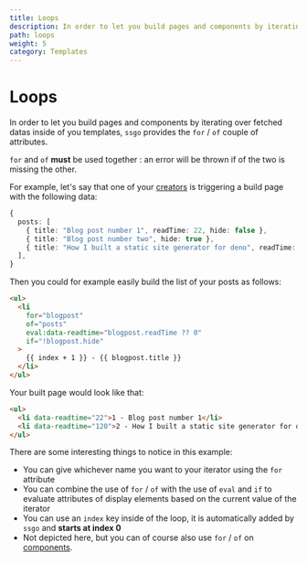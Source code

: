 ```yaml
---
title: Loops
description: In order to let you build pages and components by iterating over fetched datas inside of you templates, ssgo provides the 'for' / 'of' couple of attributes.
path: loops
weight: 5
category: Templates
---
```


# Loops

In order to let you build pages and components by iterating over fetched datas inside of you templates, `ssgo` provides the `for` / `of` couple of attributes.

`for` and `of` **must** be used together : an error will be thrown if of the two is missing the other.

For example, let's say that one of your [creators](/docs/about-creators.html) is triggering a build page with the following data:

```typescript
{
  posts: [
    { title: "Blog post number 1", readTime: 22, hide: false },
    { title: "Blog post number two", hide: true },
    { title: "How I built a static site generator for deno", readTime: 120, hide: false },
  ],
}
```

Then you could for example easily build the list of your posts as follows:

```html
<ul>
  <li
    for="blogpost"
    of="posts"
    eval:data-readtime="blogpost.readTime ?? 0"
    if="!blogpost.hide"
  >
    {{ index + 1 }} - {{ blogpost.title }}
  </li>
</ul>
```

Your built page would look like that:

```html
<ul>
  <li data-readtime="22">1 - Blog post number 1</li>
  <li data-readtime="120">2 - How I built a static site generator for deno</li>
</ul>
```

There are some interesting things to notice in this example:

- You can give whichever name you want to your iterator using the `for` attribute
- You can combine the use of `for` / `of` with the use of `eval` and `if` to evaluate attributes of display elements based on the current value of the iterator
- You can use an `index` key inside of the loop, it is automatically added by `ssgo` and **starts at index 0**
- Not depicted here, but you can of course also use `for` / `of` on [components](/docs/using-components.html).
